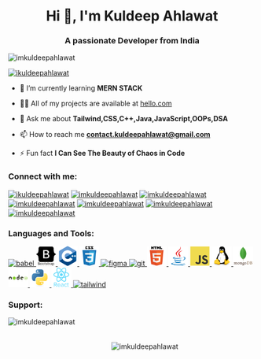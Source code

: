 <h1 align="center">Hi 👋, I'm Kuldeep Ahlawat</h1>
<h3 align="center">A passionate Developer from India</h3>

<p align="left"> <img src="https://komarev.com/ghpvc/?username=imkuldeepahlawat&label=Profile%20views&color=0e75b6&style=flat" alt="imkuldeepahlawat" /> </p>

<p align="left"> <a href="https://twitter.com/ikuldeepahlawat" target="blank"><img src="https://img.shields.io/twitter/follow/ikuldeepahlawat?logo=twitter&style=for-the-badge" alt="ikuldeepahlawat" /></a> </p>

- 🌱 I’m currently learning **MERN STACK**

- 👨‍💻 All of my projects are available at [hello.com](hello.com)

- 💬 Ask me about **Tailwind,CSS,C++,Java,JavaScript,OOPs,DSA**

- 📫 How to reach me **contact.kuldeepahlawat@gmail.com**

- ⚡ Fun fact **I Can See The Beauty of Chaos in Code**

<h3 align="left">Connect with me:</h3>
<p align="left">
<a href="https://twitter.com/ikuldeepahlawat" target="blank"><img align="center" src="https://raw.githubusercontent.com/rahuldkjain/github-profile-readme-generator/master/src/images/icons/Social/twitter.svg" alt="ikuldeepahlawat" height="30" width="40" /></a>
<a href="https://linkedin.com/in/imkuldeepahlawat" target="blank"><img align="center" src="https://raw.githubusercontent.com/rahuldkjain/github-profile-readme-generator/master/src/images/icons/Social/linked-in-alt.svg" alt="imkuldeepahlawat" height="30" width="40" /></a>
<a href="https://fb.com/imkuldeepahlawat" target="blank"><img align="center" src="https://raw.githubusercontent.com/rahuldkjain/github-profile-readme-generator/master/src/images/icons/Social/facebook.svg" alt="imkuldeepahlawat" height="30" width="40" /></a>
<a href="https://instagram.com/imkuldeepahlawat" target="blank"><img align="center" src="https://raw.githubusercontent.com/rahuldkjain/github-profile-readme-generator/master/src/images/icons/Social/instagram.svg" alt="imkuldeepahlawat" height="30" width="40" /></a>
<a href="https://codeforces.com/profile/imkuldeepahlawat" target="blank"><img align="center" src="https://raw.githubusercontent.com/rahuldkjain/github-profile-readme-generator/master/src/images/icons/Social/codeforces.svg" alt="imkuldeepahlawat" height="30" width="40" /></a>
<a href="https://www.leetcode.com/imkuldeepahlawat" target="blank"><img align="center" src="https://raw.githubusercontent.com/rahuldkjain/github-profile-readme-generator/master/src/images/icons/Social/leet-code.svg" alt="imkuldeepahlawat" height="30" width="40" /></a>
<a href="https://auth.geeksforgeeks.org/user/imkuldeepahlawat" target="blank"><img align="center" src="https://raw.githubusercontent.com/rahuldkjain/github-profile-readme-generator/master/src/images/icons/Social/geeks-for-geeks.svg" alt="imkuldeepahlawat" height="30" width="40" /></a>
</p>

<h3 align="left">Languages and Tools:</h3>
<p align="left"> <a href="https://babeljs.io/" target="_blank" rel="noreferrer"> <img src="https://www.vectorlogo.zone/logos/babeljs/babeljs-icon.svg" alt="babel" width="40" height="40"/> </a> <a href="https://getbootstrap.com" target="_blank" rel="noreferrer"> <img src="https://raw.githubusercontent.com/devicons/devicon/master/icons/bootstrap/bootstrap-plain-wordmark.svg" alt="bootstrap" width="40" height="40"/> </a> <a href="https://www.w3schools.com/cpp/" target="_blank" rel="noreferrer"> <img src="https://raw.githubusercontent.com/devicons/devicon/master/icons/cplusplus/cplusplus-original.svg" alt="cplusplus" width="40" height="40"/> </a> <a href="https://www.w3schools.com/css/" target="_blank" rel="noreferrer"> <img src="https://raw.githubusercontent.com/devicons/devicon/master/icons/css3/css3-original-wordmark.svg" alt="css3" width="40" height="40"/> </a> <a href="https://www.figma.com/" target="_blank" rel="noreferrer"> <img src="https://www.vectorlogo.zone/logos/figma/figma-icon.svg" alt="figma" width="40" height="40"/> </a> <a href="https://git-scm.com/" target="_blank" rel="noreferrer"> <img src="https://www.vectorlogo.zone/logos/git-scm/git-scm-icon.svg" alt="git" width="40" height="40"/> </a> <a href="https://www.w3.org/html/" target="_blank" rel="noreferrer"> <img src="https://raw.githubusercontent.com/devicons/devicon/master/icons/html5/html5-original-wordmark.svg" alt="html5" width="40" height="40"/> </a> <a href="https://www.java.com" target="_blank" rel="noreferrer"> <img src="https://raw.githubusercontent.com/devicons/devicon/master/icons/java/java-original.svg" alt="java" width="40" height="40"/> </a> <a href="https://developer.mozilla.org/en-US/docs/Web/JavaScript" target="_blank" rel="noreferrer"> <img src="https://raw.githubusercontent.com/devicons/devicon/master/icons/javascript/javascript-original.svg" alt="javascript" width="40" height="40"/> </a> <a href="https://www.linux.org/" target="_blank" rel="noreferrer"> <img src="https://raw.githubusercontent.com/devicons/devicon/master/icons/linux/linux-original.svg" alt="linux" width="40" height="40"/> </a> <a href="https://www.mongodb.com/" target="_blank" rel="noreferrer"> <img src="https://raw.githubusercontent.com/devicons/devicon/master/icons/mongodb/mongodb-original-wordmark.svg" alt="mongodb" width="40" height="40"/> </a> <a href="https://nodejs.org" target="_blank" rel="noreferrer"> <img src="https://raw.githubusercontent.com/devicons/devicon/master/icons/nodejs/nodejs-original-wordmark.svg" alt="nodejs" width="40" height="40"/> </a> <a href="https://www.python.org" target="_blank" rel="noreferrer"> <img src="https://raw.githubusercontent.com/devicons/devicon/master/icons/python/python-original.svg" alt="python" width="40" height="40"/> </a> <a href="https://reactjs.org/" target="_blank" rel="noreferrer"> <img src="https://raw.githubusercontent.com/devicons/devicon/master/icons/react/react-original-wordmark.svg" alt="react" width="40" height="40"/> </a> <a href="https://tailwindcss.com/" target="_blank" rel="noreferrer"> <img src="https://www.vectorlogo.zone/logos/tailwindcss/tailwindcss-icon.svg" alt="tailwind" width="40" height="40"/> </a> </p>

<h3 align="left">Support:</h3>
<p><a href="https://ko-fi.com/imkuldeepahlawat"> <img align="left" src="https://cdn.ko-fi.com/cdn/kofi3.png?v=3" height="50" width="210" alt="imkuldeepahlawat" /></a></p><br><br>

<p><img align="center" src="https://github-readme-stats.vercel.app/api/top-langs?username=imkuldeepahlawat&show_icons=true&locale=en&layout=compact" alt="imkuldeepahlawat" /></p>

